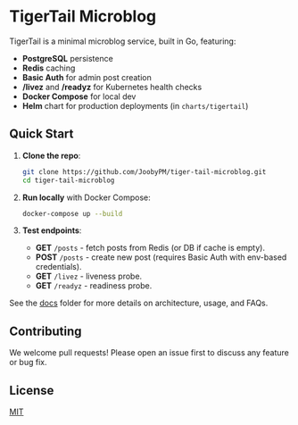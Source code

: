 

# TigerTail Microblog

TigerTail is a minimal microblog service, built in Go, featuring:
- **PostgreSQL** persistence
- **Redis** caching
- **Basic Auth** for admin post creation
- **/livez** and **/readyz** for Kubernetes health checks
- **Docker Compose** for local dev
- **Helm** chart for production deployments (in `charts/tigertail`)

## Quick Start

1. **Clone the repo**:
   ```bash
   git clone https://github.com/JoobyPM/tiger-tail-microblog.git
   cd tiger-tail-microblog
   ```

2. **Run locally** with Docker Compose:
   ```bash
   docker-compose up --build
   ```

3. **Test endpoints**:
   - **GET** `/posts` - fetch posts from Redis (or DB if cache is empty).
   - **POST** `/posts` - create new post (requires Basic Auth with env-based credentials).
   - **GET** `/livez` - liveness probe.
   - **GET** `/readyz` - readiness probe.

See the [docs](./docs) folder for more details on architecture, usage, and FAQs.


## Contributing

We welcome pull requests! Please open an issue first to discuss any feature or bug fix.


## License

[MIT](./LICENSE.md)